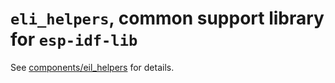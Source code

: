 # `eli_helpers`, common support library for `esp-idf-lib`

See [components/eil_helpers](components/eil_helpers) for details.
